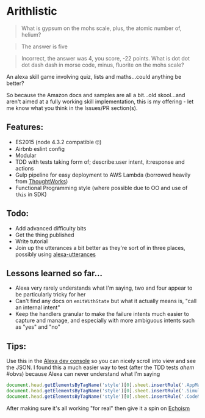 # Arithlistic

> What is gypsum on the mohs scale, plus, the atomic number of, helium?

> The answer is five

> Incorrect, the answer was 4, you score, -22 points. What is dot dot dot dash dash in morse code, minus, fluorite on the mohs scale?

An alexa skill game involving quiz, lists and maths...could anything be better?

So because the Amazon docs and samples are all a bit...old skool...and aren't aimed at a fully working skill implementation, this is my offering - let me know what you think in the Issues/PR section(s).

## Features:

* ES2015 (node 4.3.2 compatible 🙄)
* Airbnb eslint config
* Modular
* TDD with tests taking form of; describe:user intent, it:response and actions
* Gulp pipeline for easy deployment to AWS Lambda (borrowed heavily from [ThoughtWorks](https://github.com/ThoughtWorksStudios/node-aws-lambda))
* Functional Programming style (where possible due to OO and use of `this` in SDK)

## Todo:

* Add advanced difficulty bits
* Get the thing published
* Write tutorial
* Join up the utterances a bit better as they're sort of in three places, possibly using [alexa-utterances](https://github.com/mreinstein/alexa-utterances)

## Lessons learned so far...

* Alexa very rarely understands what I'm saying, two and four appear to be particularly tricky for her
* Can't find any docs on `emitWithState` but what it actually means is, "call an internal intent"
* Keep the handlers granular to make the failure intents much easier to capture and manage, and especially with more ambiguous intents such as "yes" and "no"

## Tips:

Use this in the [Alexa dev console](https://developer.amazon.com) so you can nicely scroll into view and see the JSON.
I found this a much easier way to test (after the TDD tests *ahem* #obvs) because Alexa can never understand what I'm saying

```javascript
document.head.getElementsByTagName('style')[0].sheet.insertRule('.AppManagementViewContainer { overflow: visible !important; }', 0);
document.head.getElementsByTagName('style')[0].sheet.insertRule('.Simulator-tab { display: flex; flex-flow: column; }', 1);
document.head.getElementsByTagName('style')[0].sheet.insertRule('.CodeMirror { width: 1500px !important; }', 2);
```

After making sure it's all working "for real" then give it a spin on [Echoism](https://echosim.io/)
